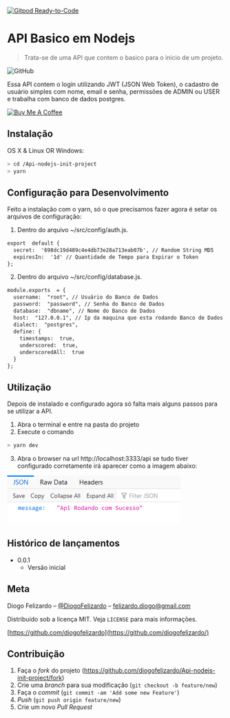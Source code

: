 [![Gitpod Ready-to-Code](https://img.shields.io/badge/Gitpod-Ready--to--Code-blue?logo=gitpod)](https://gitpod.io/#https://github.com/diogofelizardo/Api-nodejs-init-project) 


# API Basico em Nodejs
> Trata-se de uma API que contem o basico para o inicio de um projeto.

![GitHub](https://img.shields.io/github/license/diogofelizardo/Admin-react-init-project)

Essa API contem o login utilizando JWT (JSON Web Token), o cadastro de usuário simples com nome, email e senha, permissões de ADMIN ou USER e trabalha com banco de dados postgres.

<a href="https://www.buymeacoffee.com/ucGBgdf" target="_blank"><img src="https://cdn.buymeacoffee.com/buttons/arial-violet.png" alt="Buy Me A Coffee" style="height: 51px !important;width: 217px !important;" ></a>

## Instalação

OS X & Linux OR Windows:

```sh
> cd /Api-nodejs-init-project
> yarn
```

## Configuração para Desenvolvimento

Feito a instalação com o yarn, só o que precisamos fazer agora é setar os arquivos de configuração:

 1. Dentro do arquivo ~/src/config/auth.js.
```nodejs
export  default {
  secret:  '698dc19d489c4e4db73e28a713eab07b', // Random String MD5
  expiresIn:  '1d' // Quantidade de Tempo para Expirar o Token
};
```
 2. Dentro do arquivo ~/src/config/database.js.

```nodejs
module.exports  = {
  username:  "root", // Usuário do Banco de Dados
  password:  "password", // Senha do Banco de Dados
  database:  "dbname", // Nome do Banco de Dados
  host:  "127.0.0.1", // Ip da maquina que esta rodando Banco de Dados
  dialect:  "postgres",
  define: {
    timestamps:  true,
    underscored:  true,
    underscoredAll:  true
  }
};
```
## Utilização
Depois de instalado e configurado agora só falta mais alguns passos para se utilizar a API.

 1. Abra o terminal e entre na pasta do projeto
 2. Execute o comando
```sh
> yarn dev
```
 3. Abra o browser na url http://localhost:3333/api se tudo tiver configurado corretamente irá aparecer como a imagem abaixo:
 
![browser](https://github.com/diogofelizardo/Api-nodejs-init-project/blob/master/browser.png)

## Histórico de lançamentos
* 0.0.1
    * Versão inicial

## Meta

Diogo Felizardo – [@DiogoFelizardo](https://twitter.com/...) – felizardo.diogo@gmail.com

Distribuído sob a licença MIT. Veja `LICENSE` para mais informações.

[https://github.com/diogofelizardo](https://github.com/diogofelizardo/)

## Contribuição

1. Faça o _fork_ do projeto (<https://github.com/diogofelizardo/Api-nodejs-init-project/fork>)
2. Crie uma _branch_ para sua modificação (`git checkout -b feature/new`)
3. Faça o _commit_ (`git commit -am 'Add some new Feature'`)
4. _Push_ (`git push origin feature/new`)
5. Crie um novo _Pull Request_
